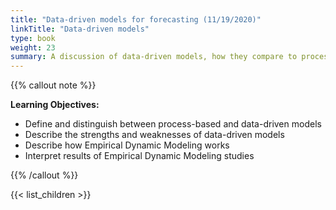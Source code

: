 ```yaml
---
title: "Data-driven models for forecasting (11/19/2020)"
linkTitle: "Data-driven models"
type: book
weight: 23
summary: A discussion of data-driven models, how they compare to process models, and how they can be used for forecasting, with a focu on Empirical Dynamic Modeling
---
```


{{% callout note %}}

**Learning Objectives:**

* Define and distinguish between process-based and data-driven models
* Describe the strengths and weaknesses of data-driven models
* Describe how Empirical Dynamic Modeling works
* Interpret results of Empirical Dynamic Modeling studies

{{% /callout %}}

{{< list_children >}}

